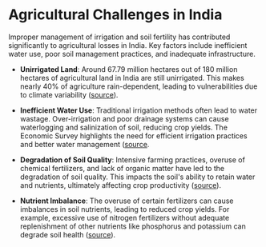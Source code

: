 # Agricultural Challenges in India

Improper management of irrigation and soil fertility has contributed significantly to agricultural losses in India. Key factors include inefficient water use, poor soil management practices, and inadequate infrastructure.

- **Unirrigated Land**: Around 67.79 million hectares out of 180 million hectares of agricultural land in India are still unirrigated. This makes nearly 40% of agriculture rain-dependent, leading to vulnerabilities due to climate variability ([source](https://india.mongabay.com/2022/11/in-india-climate-impact-on-agriculture-is-already-a-reality-now/)).

- **Inefficient Water Use**: Traditional irrigation methods often lead to water wastage. Over-irrigation and poor drainage systems can cause waterlogging and salinization of soil, reducing crop yields. The Economic Survey highlights the need for efficient irrigation practices and better water management ([source](https://example.com](https://pib.gov.in/PressReleasePage.aspx?PRID=1894900)).

- **Degradation of Soil Quality**: Intensive farming practices, overuse of chemical fertilizers, and lack of organic matter have led to the degradation of soil quality. This impacts the soil's ability to retain water and nutrients, ultimately affecting crop productivity ([source](https://pib.gov.in/PressReleasePage.aspx?PRID=1894900)).

- **Nutrient Imbalance**: The overuse of certain fertilizers can cause imbalances in soil nutrients, leading to reduced crop yields. For example, excessive use of nitrogen fertilizers without adequate replenishment of other nutrients like phosphorus and potassium can degrade soil health ([source](https://prsindia.org/policy/analytical-reports/state-agriculture-india)).
